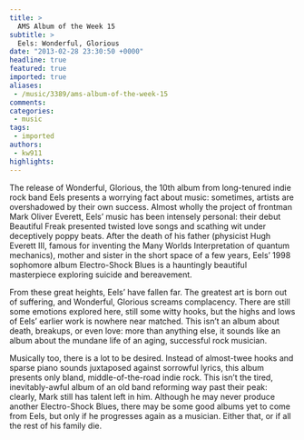 ```yaml
---
title: >
  AMS Album of the Week 15
subtitle: >
  Eels: Wonderful, Glorious
date: "2013-02-28 23:30:50 +0000"
headline: true
featured: true
imported: true
aliases:
 - /music/3389/ams-album-of-the-week-15
comments:
categories:
 - music
tags:
 - imported
authors:
 - kw911
highlights:
---
```


The release of Wonderful, Glorious, the 10th album from long-tenured indie rock band Eels presents a worrying fact about music: sometimes, artists are overshadowed by their own success.
 Almost wholly the project of frontman Mark Oliver Everett, Eels’ music has been intensely personal: their debut Beautiful Freak presented twisted love songs and scathing wit under deceptively poppy beats. After the death of his father (physicist Hugh Everett III, famous for inventing the Many Worlds Interpretation of quantum mechanics), mother and sister in the short space of a few years, Eels’ 1998 sophomore album Electro-Shock Blues is a hauntingly beautiful masterpiece exploring suicide and bereavement.

From these great heights, Eels’ have fallen far. The greatest art is born out of suffering, and Wonderful, Glorious screams complacency. There are still some emotions explored here, still some witty hooks, but the highs and lows of Eels’ earlier work is nowhere near matched. This isn’t an album about death, breakups, or even love: more than anything else, it sounds like an album about the mundane life of an aging, successful rock musician.

Musically too, there is a lot to be desired. Instead of almost-twee hooks and sparse piano sounds juxtaposed against sorrowful lyrics, this album presents only bland, middle-of-the-road indie rock. This isn’t the tired, inevitably-awful album of an old band reforming way past their peak: clearly, Mark still has talent left in him. Although he may never produce another Electro-Shock Blues, there may be some good albums yet to come from Eels, but only if he progresses again as a musician. Either that, or if all the rest of his family die.
